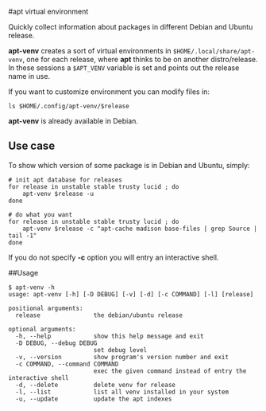 #apt virtual environment

Quickly collect information about packages in different Debian and Ubuntu release.

**apt-venv** creates a sort of virtual environments in `$HOME/.local/share/apt-venv`, one for each release, where **apt** thinks to be on another distro/release. In these sessions a `$APT_VENV` variable is set and points out the release name in use.

If you want to customize environment you can modify files in:
```
ls $HOME/.config/apt-venv/$release
```
**apt-venv** is already available in Debian.

## Use case
To show which version of some package is in Debian and Ubuntu, simply:
```
# init apt database for releases
for release in unstable stable trusty lucid ; do
    apt-venv $release -u
done

# do what you want
for release in unstable stable trusty lucid ; do
    apt-venv $release -c "apt-cache madison base-files | grep Source | tail -1"
done
```
If you do not specify **-c** option you will entry an interactive shell.

##Usage
```
$ apt-venv -h
usage: apt-venv [-h] [-D DEBUG] [-v] [-d] [-c COMMAND] [-l] [release]

positional arguments:
  release               the debian/ubuntu release

optional arguments:
  -h, --help            show this help message and exit
  -D DEBUG, --debug DEBUG
                        set debug level
  -v, --version         show program's version number and exit
  -c COMMAND, --command COMMAND
                        exec the given command instead of entry the interactive shell
  -d, --delete          delete venv for release
  -l, --list            list all venv installed in your system
  -u, --update          update the apt indexes
```
